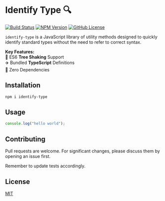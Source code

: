 # Identify Type 🔍

[![Build Status](https://github.com/Michael77/identify-type/workflows/Run%20Tests/badge.svg?branch=master)](https://github.com/Michael77/identify-type/actions?query=branch%3Amaster)
[![NPM Version](https://img.shields.io/npm/v/identify-type)](https://www.npmjs.com/package/identify-type)
[![GitHub License](https://img.shields.io/github/license/Michael77/identify-type)](LICENSE)

`identify-type` is a JavaScript library of utility methods designed to quickly identify standard types without the need to refer to correct syntax.

**Key Features:**  
🌲 ES6 **Tree Shaking** Support  
✈️ Bundled **TypeScript** Definitions  
🫙 Zero Dependencies

## Installation

```bash
npm i identify-type
```

## Usage

```javascript
console.log("hello world");
```

## Contributing

Pull requests are welcome. For significant changes, please discuss them by opening an issue first.

Remember to update tests accordingly.

## License

[MIT](LICENSE)

